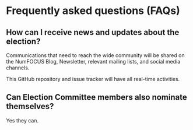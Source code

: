 # Frequently asked questions (FAQs)

## How can I receive news and updates about the election?

Communications that need to reach the wide community will be shared on the NumFOCUS Blog, Newsletter, relevant mailing lists, and social media channels.

This GitHub repository and issue tracker will have all real-time activities.

## Can Election Committee members also nominate themselves?
Yes they can.

